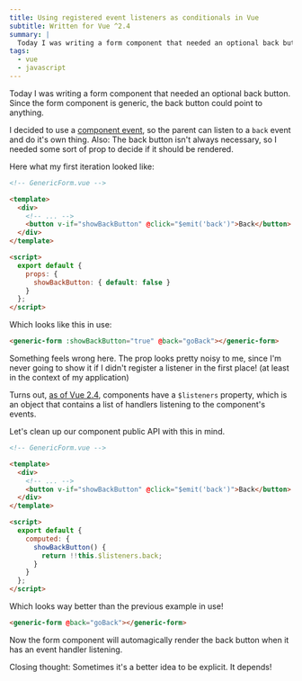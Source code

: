 ```yaml
---
title: Using registered event listeners as conditionals in Vue
subtitle: Written for Vue ^2.4
summary: |
  Today I was writing a form component that needed an optional back button. Since the form component is generic, the back button could point to anything.
tags:
  - vue
  - javascript
---
```


Today I was writing a form component that needed an optional back button. Since the form component is generic, the back button could point to anything.

I decided to use a [component event](https://vuejs.org/v2/guide/components.html#Custom-Events), so the parent can listen to a `back` event and do it's own thing. Also: The back button isn't always necessary, so I needed some sort of prop to decide if it should be rendered.

Here what my first iteration looked like:

```html
<!-- GenericForm.vue -->

<template>
  <div>
    <!-- ... -->
    <button v-if="showBackButton" @click="$emit('back')">Back</button>
  </div>
</template>

<script>
  export default {
    props: {
      showBackButton: { default: false }
    }
  };
</script>
```

Which looks like this in use:

```html
<generic-form :showBackButton="true" @back="goBack"></generic-form>
```

Something feels wrong here. The prop looks pretty noisy to me, since I'm never going to show it if I didn't register a listener in the first place! (at least in the context of my application)

Turns out, [as of Vue 2.4](https://github.com/vuejs/vue/releases/tag/v2.4.0), components have a `$listeners` property, which is an object that contains a list of handlers listening to the component's events.

Let's clean up our component public API with this in mind.

```html
<!-- GenericForm.vue -->

<template>
  <div>
    <!-- ... -->
    <button v-if="showBackButton" @click="$emit('back')">Back</button>
  </div>
</template>

<script>
  export default {
    computed: {
      showBackButton() {
        return !!this.$listeners.back;
      }
    }
  };
</script>
```

Which looks way better than the previous example in use!

```html
<generic-form @back="goBack"></generic-form>
```

Now the form component will automagically render the back button when it has an event handler listening.

<aside>
Closing thought: Sometimes it's a better idea to be explicit. It depends!
</aside>

